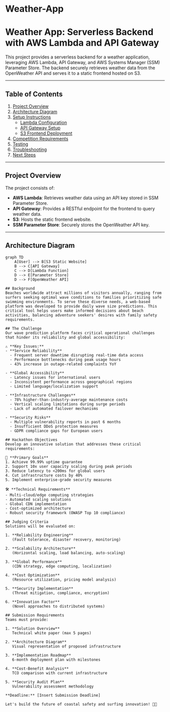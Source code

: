 # Weather-App
# Weather App: Serverless Backend with AWS Lambda and API Gateway

This project provides a serverless backend for a weather application, leveraging AWS Lambda, API Gateway, and AWS Systems Manager (SSM) Parameter Store. The backend securely retrieves weather data from the OpenWeather API and serves it to a static frontend hosted on S3.

---

## Table of Contents
1. [Project Overview](#project-overview)
2. [Architecture Diagram](#architecture-diagram)
3. [Setup Instructions](#setup-instructions)
   - [Lambda Configuration](#lambda-configuration)
   - [API Gateway Setup](#api-gateway-setup)
   - [S3 Frontend Deployment](#s3-frontend-deployment)
4. [Competition Requirements](#competition-requirements)
5. [Testing](#testing)
6. [Troubleshooting](#troubleshooting)
7. [Next Steps](#next-steps)

---

## Project Overview
The project consists of:
- **AWS Lambda**: Retrieves weather data using an API key stored in SSM Parameter Store.
- **API Gateway**: Provides a RESTful endpoint for the frontend to query weather data.
- **S3**: Hosts the static frontend website.
- **SSM Parameter Store**: Securely stores the OpenWeather API key.

---

## Architecture Diagram
```mermaid
graph TD
    A[User] --> B[S3 Static Website]
    B --> C[API Gateway]
    C --> D[Lambda Function]
    D --> E[Parameter Store]
    D --> F[OpenWeather API]

## Background
Beaches worldwide attract millions of visitors annually, ranging from surfers seeking optimal wave conditions to families prioritizing safe swimming environments. To serve these diverse needs, a web-based platform was developed to provide daily wave size predictions. This critical tool helps users make informed decisions about beach activities, balancing adventure seekers' desires with family safety requirements.

## The Challenge
Our wave prediction platform faces critical operational challenges that hinder its reliability and global accessibility:

⚠️ **Key Issues:**
- **Service Reliability**
  - Frequent server downtime disrupting real-time data access
  - Performance bottlenecks during peak usage hours
  - 43% increase in outage-related complaints YoY

- **Global Accessibility**
  - Latency issues for international users
  - Inconsistent performance across geographical regions
  - Limited language/localization support

- **Infrastructure Challenges**
  - 78% higher-than-industry-average maintenance costs
  - Vertical scaling limitations during surge periods
  - Lack of automated failover mechanisms

- **Security Risks**
  - Multiple vulnerability reports in past 6 months
  - Insufficient DDoS protection measures
  - GDPR compliance gaps for European users

## Hackathon Objectives
Develop an innovative solution that addresses these critical requirements:

🎯 **Primary Goals**
1. Achieve 99.99% uptime guarantee
2. Support 10x user capacity scaling during peak periods
3. Reduce latency to <200ms for global users
4. Cut infrastructure costs by 40%
5. Implement enterprise-grade security measures

🛠 **Technical Requirements**
- Multi-cloud/edge computing strategies
- Automated scaling solutions
- Global CDN implementation
- Cost-optimized architecture
- Robust security framework (OWASP Top 10 compliance)

## Judging Criteria
Solutions will be evaluated on:

1. **Reliability Engineering**  
   (Fault tolerance, disaster recovery, monitoring)

2. **Scalability Architecture**  
   (Horizontal scaling, load balancing, auto-scaling)

3. **Global Performance**  
   (CDN strategy, edge computing, localization)

4. **Cost Optimization**  
   (Resource utilization, pricing model analysis)

5. **Security Implementation**  
   (Threat mitigation, compliance, encryption)

6. **Innovation Factor**  
   (Novel approaches to distributed systems)

## Submission Requirements
Teams must provide:

1. **Solution Overview**  
   Technical white paper (max 5 pages)

2. **Architecture Diagram**  
   Visual representation of proposed infrastructure

3. **Implementation Roadmap**  
   6-month deployment plan with milestones

4. **Cost-Benefit Analysis**  
   TCO comparison with current infrastructure

5. **Security Audit Plan**  
   Vulnerability assessment methodology

**Deadline:** [Insert Submission Deadline]

Let's build the future of coastal safety and surfing innovation! 🌊🔧
